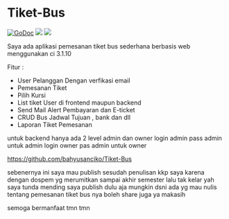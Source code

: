 # Tiket-Bus

[![GoDoc](https://godoc.org/github.com/tj/go-config?status.svg)](https://godoc.org/github.com/tj/go-config)
![](https://img.shields.io/badge/license-MIT-blue.svg)
![](https://img.shields.io/badge/status-stable-green.svg)

Saya ada aplikasi pemesanan tiket bus sederhana berbasis web menggunakan ci 3.1.10

Fitur :

- User Pelanggan Dengan verfikasi email
- Pemesanan Tiket 
- Pilih Kursi 
-  List tiket User di frontend maupun backend
- Send Mail Alert Pembayaran dan E-ticket 
- CRUD Bus Jadwal Tujuan , bank dan dll
- Laporan Tiket Pemesanan

untuk backend hanya ada 2 level admin dan owner
login admin pass admin untuk admin
login owner pas admin untuk owner

https://github.com/bahyusanciko/Tiket-Bus

sebenernya ini saya mau publish sesudah penulisan kkp saya karena dengan dospem yg merumitkan sampai akhir semester lalu tak kelar yah saya tunda mending saya publish dulu aja mungkin dsni ada yg mau nulis tentang pemesanan tiket bus nya boleh share juga ya makasih 

semoga bermanfaat tmn tmn 
